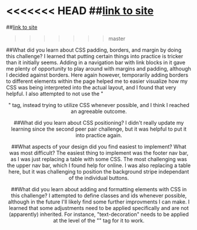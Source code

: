 
<<<<<<< HEAD
##[link to site](http://thepintar.github.io)
=======
##[link to site](thepintar.github.io)
>>>>>>> master

##What did you learn about CSS padding, borders, and margin by doing this challenge?
I learned that putting certain things into practice is tricker than it initially seems. Adding in a navigation bar with link blocks in it gave me plenty of opportunity to play around with margins and padding, although I decided against borders. Here again however, temporarily adding borders to different elements within the page helped me to easier visualize how my CSS was being interpreted into the actual layout, and I found that very helpful. I also attempted to not use the "<center>" tag, instead trying to utilize CSS whenever possible, and I think I reached an agreeable outcome.

##What did you learn about CSS positioning?
I didn't really update my learning since the second peer pair challenge, but it was helpful to put it into practice again.

##What aspects of your design did you find easiest to implement? What was most difficult?
The easiest thing to implement was the footer nav bar, as I was just replacing a table with some CSS. The most challenging was the upper nav bar, which I found help for online. I was also replacing a table here, but it was challenging to position the background stripe independant of the individual buttons.

##What did you learn about adding and formatting elements with CSS in this challenge?
I attempted to define classes and ids whenever possible, although in the future I'll likely find some further improvments I can make. I learned that some adjustments need to be applied specifically and are not (apparently) inherited. For instance, "text-decoration" needs to be applied at the level of the "<a>" tag for it to work.